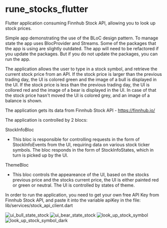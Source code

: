 # rune_stocks_flutter
Flutter application consuming Finnhub Stock API, allowing you to look up stock prices.

Simple app demonstrating the use of the BLoC design pattern.
To manage state the app uses BlocProvider and Streams.
Some of the packages that the app is using are slightly outdated. The app will need to be refactored if you update the packages. 
But if you do not update the packages, you can run the app.

The application allows the user to type in a stock symbol, and retrieve the current stock price from an API.
If the stock price is larger than the previous trading day, the UI is colored green and the image of a bull
is displayed in the UI.
If the stock price is less than the previous trading day, the UI is collored red and the image of a bear
is displayed in the UI.
In case of that the stock price hasn't moved the UI is colored grey, and an image of a balance is shown.

The application gets its data from Finnhub Stock API - https://finnhub.io/

The application is controlled by 2 blocs:

StockInfoBloc
 - This bloc is responsible for controlling requests in the form of StockInfoEvents from the UI, requiring data on
various stock ticker symbols. The bloc responds in the form of StockInfoStates, which in turn is picked up by
the UI.

ThemeBloc
 - This bloc controls the appeareance of the UI, based on the stocks previous price and the stocks current price, the 
UI is either painted red or green or neutral. The UI is controlled by states of theme.

In order to run the application, you need to get your own free API Key from Finnhub Stock API,
and paste it into the variable apiKey in the file: lib/services/stock_api_client.dart

![ui_bull_state_stock](/screen_shots/ui_bull_state_stock.png)
![ui_bear_state_stock](/screen_shots/ui_bear_state_stock.png)
![look_up_stock_symbol](/screen_shots/look_up_stock_symbol.png)
![look_up_stock_symbol_dark](/screen_shots/look_up_stock_symbol_dark.png)
